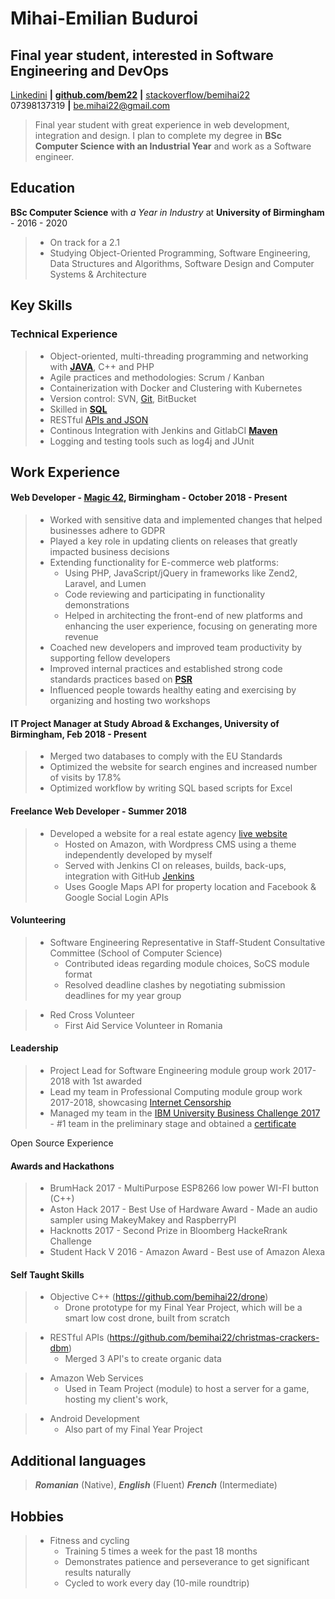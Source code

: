 <!--Name & Interest-->

# Mihai-Emilian Buduroi

## Final year student, interested in Software Engineering and DevOps

<!--Contact Information-->

[Linkedini](https://www.linkedin.com/in/bemihai22/) __|__ [__github.com/bem22__](https://github.com/bem22) __|__ [stackoverflow/bemihai22](https://stackoverflow.com/users/7056603/bem22)  
07398137319 __|__ be.mihai22@gmail.com

<!--Statement-->
> Final year student with great experience in web development, integration and design. I plan to complete my degree in **BSc Computer Science with an Industrial Year** and work as a Software engineer.

<!--Body Start -->

<!--School-->

## Education
 __BSc Computer Science__ with _a Year in Industry_ at __University of Birmingham__ - 2016 - 2020 
>  - On track for a 2.1
>  - Studying Object-Oriented Programming, Software Engineering, Data Structures and Algorithms, Software Design and Computer Systems & Architecture

<!--Highlights -->

## Key Skills

### Technical Experience
> + Object-oriented, multi-threading programming and networking with [__JAVA__](https://github.com/bem22/talktostrangersCMD), C++ and PHP 
> + Agile practices and methodologies: Scrum / Kanban 
> + Containerization with Docker and Clustering with Kubernetes
> + Version control: SVN, [Git](https://github.com/bem22), BitBucket
> + Skilled in [__SQL__](https://github.com/bem22/christmas-crackers-dbm)
> + RESTful [APIs and JSON](https://github.com/bem22/christmas-crackers-dbm)
> + Continous Integration with Jenkins and GitlabCI
[__Maven__](https://github.com/bem22/christmas-crackers-dbm) 
> + Logging and testing tools such as log4j and JUnit

<!--Work-->

## Work Experience 
#### Web Developer - [Magic 42](https://www.magic42.co.uk/), Birmingham - October 2018 - Present
> + Worked with sensitive data and implemented changes that helped businesses adhere to GDPR 
> + Played a key role in updating clients on releases that greatly impacted business decisions
> + Extending functionality for E-commerce web platforms: 
>   - Using PHP, JavaScript/jQuery in frameworks like Zend2, Laravel, and Lumen
>   - Code reviewing and participating in functionality demonstrations 
>   - Helped in architecting the front-end of new platforms and enhancing the user experience, focusing on generating more revenue
> + Coached new developers and improved team productivity by supporting fellow developers
> + Improved internal practices and established strong code standards practices based on [__PSR__](https://www.php-fig.org/psr/)
> + Influenced people towards healthy eating and exercising by organizing and hosting two workshops

#### IT Project Manager at Study Abroad & Exchanges, University of Birmingham, Feb 2018 - Present
> + Merged two databases to comply with the EU Standards
> + Optimized the website for search engines and increased number of visits by 17.8%
> + Optimized workflow by writing SQL based scripts for Excel

#### Freelance Web Developer - Summer 2018
> + Developed a website for a real estate agency [live website](https://imobiliare007.ro/)
>   - Hosted on Amazon, with Wordpress CMS using a theme independently developed by myself
>   - Served with Jenkins CI on releases, builds, back-ups, integration with GitHub [Jenkins](https://jenkins.imobiliare007.ro/)
>   - Uses Google Maps API for property location and Facebook & Google Social Login APIs

<!--Volunteering-->

#### Volunteering
> + Software Engineering Representative in Staff-Student Consultative Committee (School of Computer Science)  
>   - Contributed ideas regarding module choices, SoCS module format  
>   - Resolved deadline clashes by negotiating submission deadlines for my year group

> + Red Cross Volunteer 
>    - First Aid Service Volunteer in Romania

<!--Leadership-->
#### Leadership
> + Project Lead for Software Engineering module group work 2017-2018 with 1st awarded
> + Lead my team in Professional Computing module group work 2017-2018, showcasing [Internet Censorship](https://docs.google.com/presentation/d/1G9AnpxJD_0iL3ISDxj3EJGa80AkJNM933q1JZQ2uzjU/edit?usp=sharing) 
> + Managed my team in the [IBM University Business Challenge 2017](http://www.ubcworldwide.com/) - #1 team in the preliminary stage and obtained a [certificate](https://drive.google.com/file/d/1bLUAyZbDXOEp0mqnX6ZaSkOoPalpUIq4/view?usp=sharing)

<!--OpenS-->
Open Source Experience

<!--Hackathons-->

#### Awards and Hackathons

> + BrumHack 2017 - MultiPurpose ESP8266 low power WI-FI button (C++) 
> + Aston Hack 2017 - Best Use of Hardware Award - Made an audio sampler using MakeyMakey and RaspberryPI 
> + Hacknotts 2017 - Second Prize in Bloomberg HackeRrank Challenge 
> + Student Hack V 2016 - Amazon Award - Best use of Amazon Alexa

<!--In the house-->

#### Self Taught Skills
> + Objective C++ (https://github.com/bemihai22/drone)
>   - Drone prototype for my Final Year Project, which will be a smart low cost drone, built from scratch

> + RESTful APIs (https://github.com/bemihai22/christmas-crackers-dbm)
>   - Merged 3 API's to create organic data 

> + Amazon Web Services
>   - Used in Team Project (module) to host a server for a game, hosting my client's work, 
 
> + Android Development
>   - Also part of my Final Year Project

## Additional languages

> _**Romanian**_ (Native), _**English**_ (Fluent)  _**French**_ (Intermediate) 

<!--The person-->
Hobbies
-------  
> * Fitness and cycling
>   - Training 5 times a week for the past 18 months
>   - Demonstrates patience and perseverance to get significant results naturally 
>   - Cycled to work every day (10-mile roundtrip)
